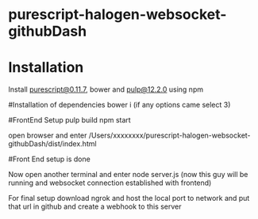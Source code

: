 # purescript-halogen-websocket-githubDash

# Installation 
Install purescript@0.11.7, bower and pulp@12.2.0 using npm

#Installation of dependencies
bower i (if any options came select 3)

#FrontEnd Setup
pulp build
npm start

open browser and enter /Users/xxxxxxxx/purescript-halogen-websocket-githubDash/dist/index.html

#Front End setup is done


Now open another terminal and enter node server.js (now this guy will be running and websocket connection established with frontend)


For final setup download ngrok and host the local port to network and put that url in github and create a webhook to this server
